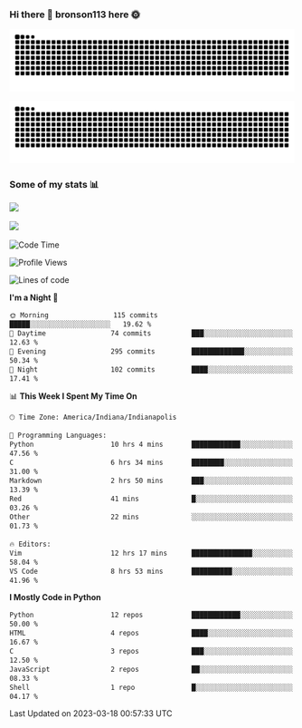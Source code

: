 ### Hi there 👋 bronson113 here 🌞
<div align="center">

![GitHub Snake Light](https://raw.githubusercontent.com/bronson113/bronson113/snake/github-snake.svg#gh-light-mode-only)

![GitHub Snake dark](https://raw.githubusercontent.com/bronson113/bronson113/snake/github-snake-dark.svg#gh-dark-mode-only)

</div>

### Some of my stats 📊
![](https://github-readme-stats-sigma-five.vercel.app/api?username=bronson113&theme=transparent&show_icons=true)

![](https://github-readme-stats-sigma-five.vercel.app/api/top-langs/?username=bronson113&theme=transparent&layout=compact&card_width=445)



<!--START_SECTION:waka-->
![Code Time](http://img.shields.io/badge/Code%20Time-126%20hrs%2016%20mins-blue)

![Profile Views](http://img.shields.io/badge/Profile%20Views-0-blue)

![Lines of code](https://img.shields.io/badge/From%20Hello%20World%20I%27ve%20Written-269.1%20thousand%20lines%20of%20code-blue)

**I'm a Night 🦉** 

```text
🌞 Morning                115 commits         █████░░░░░░░░░░░░░░░░░░░░   19.62 % 
🌆 Daytime                74 commits          ███░░░░░░░░░░░░░░░░░░░░░░   12.63 % 
🌃 Evening                295 commits         █████████████░░░░░░░░░░░░   50.34 % 
🌙 Night                  102 commits         ████░░░░░░░░░░░░░░░░░░░░░   17.41 % 
```


📊 **This Week I Spent My Time On** 

```text
🕑︎ Time Zone: America/Indiana/Indianapolis

💬 Programming Languages: 
Python                   10 hrs 4 mins       ████████████░░░░░░░░░░░░░   47.56 % 
C                        6 hrs 34 mins       ████████░░░░░░░░░░░░░░░░░   31.00 % 
Markdown                 2 hrs 50 mins       ███░░░░░░░░░░░░░░░░░░░░░░   13.39 % 
Red                      41 mins             █░░░░░░░░░░░░░░░░░░░░░░░░   03.26 % 
Other                    22 mins             ░░░░░░░░░░░░░░░░░░░░░░░░░   01.73 % 

🔥 Editors: 
Vim                      12 hrs 17 mins      ███████████████░░░░░░░░░░   58.04 % 
VS Code                  8 hrs 53 mins       ██████████░░░░░░░░░░░░░░░   41.96 % 
```

**I Mostly Code in Python** 

```text
Python                   12 repos            ████████████░░░░░░░░░░░░░   50.00 % 
HTML                     4 repos             ████░░░░░░░░░░░░░░░░░░░░░   16.67 % 
C                        3 repos             ███░░░░░░░░░░░░░░░░░░░░░░   12.50 % 
JavaScript               2 repos             ██░░░░░░░░░░░░░░░░░░░░░░░   08.33 % 
Shell                    1 repo              █░░░░░░░░░░░░░░░░░░░░░░░░   04.17 % 
```




 Last Updated on 2023-03-18 00:57:33 UTC
<!--END_SECTION:waka-->
